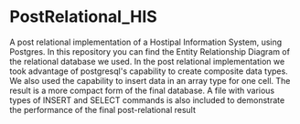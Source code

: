 # PostRelational_HIS
A post relational implementation of a Hostipal Information System, using Postgres.
In this repository you can find the Entity Relationship Diagram of the relational database we used.
In the post relational implementation we took advantage of postgresql's capability to create composite data types.
We also used the capability to insert data in an array type for one cell.
The result is a more compact form of the final database.
A file with various types of INSERT and SELECT commands is also included to demonstrate the performance of the final post-relational result
